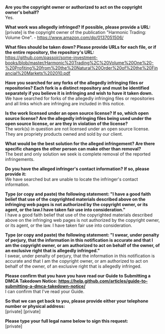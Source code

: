 **Are you the copyright owner or authorized to act on the copyright owner's behalf?**   
Yes.

**What work was allegedly infringed? If possible, please provide a URL:**   
[private] is the copyright owner of the publication "Harmonic Trading: Volume One". - https://www.amazon.com/dp/0137051506/

**What files should be taken down? Please provide URLs for each file, or if the entire repository, the repository's URL:**   
https://github.com/passoir/some-investment-books/blob/master/Harmonic%20Trading%2C%20Volume%20One%20-%20Profiting%20from%20the%20Natural%20Order%20of%20the%20Financial%20Markets%202010.pdf

**Have you searched for any forks of the allegedly infringing files or repositories? Each fork is a distinct repository and must be identified separately if you believe it is infringing and wish to have it taken down.**   
We have searched for forks of the allegedly infringing files or repositories and all links which are infringing are included in this notice.

**Is the work licensed under an open source license? If so, which open source license? Are the allegedly infringing files being used under the open source license, or are they in violation of the license?**   
The work(s) in question are not licensed under an open source license. They are propriety products owned and sold by our client.

**What would be the best solution for the alleged infringement? Are there specific changes the other person can make other than removal?**   
The best and only solution we seek is complete removal of the reported infringements.

**Do you have the alleged infringer's contact information? If so, please provide it:**   
We have searched but are unable to locate the infringer's contact information.

**Type (or copy and paste) the following statement: "I have a good faith belief that use of the copyrighted materials described above on the infringing web pages is not authorized by the copyright owner, or its agent, or the law.I have taken fair use into consideration."**   
I have a good faith belief that use of the copyrighted materials described above on the infringing web pages is not authorized by the copyright owner, or its agent, or the law. I have taken fair use into consideration.

**Type (or copy and paste) the following statement: "I swear, under penalty of perjury, that the information in this notification is accurate and that I am the copyright owner, or am authorized to act on behalf of the owner, of an exclusive right that is allegedly infringed."**   
I swear, under penalty of perjury, that the information in this notification is accurate and that I am the copyright owner, or am authorized to act on behalf of the owner, of an exclusive right that is allegedly infringed.

**Please confirm that you have you have read our Guide to Submitting a DMCA Takedown Notice: https://help.github.com/articles/guide-to-submitting-a-dmca-takedown-notice/**   
I can confirm that I've read your Guide.

**So that we can get back to you, please provide either your telephone number or physical address:**   
[private]
[private]  

**Please type your full legal name below to sign this request:**   
[private]
